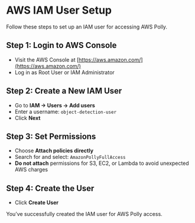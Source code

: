 # AWS IAM User Setup

Follow these steps to set up an IAM user for accessing AWS Polly.

## Step 1: Login to AWS Console
- Visit the AWS Console at [https://aws.amazon.com/](https://aws.amazon.com/)
- Log in as Root User or IAM Administrator

## Step 2: Create a New IAM User
- Go to **IAM → Users → Add users**
- Enter a username: `object-detection-user`
- Click **Next**

## Step 3: Set Permissions
- Choose **Attach policies directly**
- Search for and select: `AmazonPollyFullAccess`
- **Do not attach** permissions for S3, EC2, or Lambda to avoid unexpected AWS charges

## Step 4: Create the User
- Click **Create User**

You’ve successfully created the IAM user for AWS Polly access.

